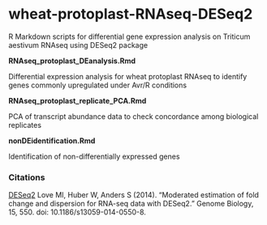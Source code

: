 # wheat-protoplast-RNAseq-DESeq2
R Markdown scripts for differential gene expression analysis on Triticum aestivum RNAseq using DESeq2 package

**RNAseq_protoplast_DEanalysis.Rmd**

Differential expression analysis for wheat protoplast RNAseq to identify genes commonly upregulated under Avr/R conditions

**RNAseq_protoplast_replicate_PCA.Rmd**

PCA of transcript abundance data to check concordance among biological replicates

**nonDEidentification.Rmd**

Identification of non-differentially expressed genes

### Citations
[DESeq2](http://bioconductor.org/packages/devel/bioc/vignettes/DESeq2/inst/doc/DESeq2.html)
Love MI, Huber W, Anders S (2014). “Moderated estimation of fold change and dispersion for RNA-seq data with DESeq2.” Genome Biology, 15, 550. doi: 10.1186/s13059-014-0550-8.
